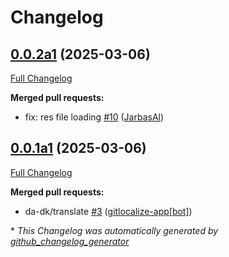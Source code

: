 # Changelog

## [0.0.2a1](https://github.com/OpenVoiceOS/ovos-lang-parser/tree/0.0.2a1) (2025-03-06)

[Full Changelog](https://github.com/OpenVoiceOS/ovos-lang-parser/compare/0.0.1a1...0.0.2a1)

**Merged pull requests:**

- fix: res file loading [\#10](https://github.com/OpenVoiceOS/ovos-lang-parser/pull/10) ([JarbasAl](https://github.com/JarbasAl))

## [0.0.1a1](https://github.com/OpenVoiceOS/ovos-lang-parser/tree/0.0.1a1) (2025-03-06)

[Full Changelog](https://github.com/OpenVoiceOS/ovos-lang-parser/compare/0.0.0...0.0.1a1)

**Merged pull requests:**

- da-dk/translate [\#3](https://github.com/OpenVoiceOS/ovos-lang-parser/pull/3) ([gitlocalize-app[bot]](https://github.com/apps/gitlocalize-app))



\* *This Changelog was automatically generated by [github_changelog_generator](https://github.com/github-changelog-generator/github-changelog-generator)*
